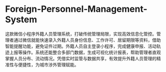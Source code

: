 # Foreign-Personnel-Management-System
这款微信小程序外籍人员管理系统，打破传统管理局限，实现高效信息化管控。管理者通过微信就能快速录入外籍人员身份信息、工作许可、居留期限等资料，借助智能提醒功能，避免证件过期。外籍人员自主登录小程序，完成健康申报、活动轨迹上报等操作。系统还能整合多部门数据，生成可视化统计报表，帮助管理者直观掌握人员分布、流动情况。凭借实时监管与数据共享，有效提升外籍人员管理的精准性与便捷性，为城市涉外管理赋能。 
